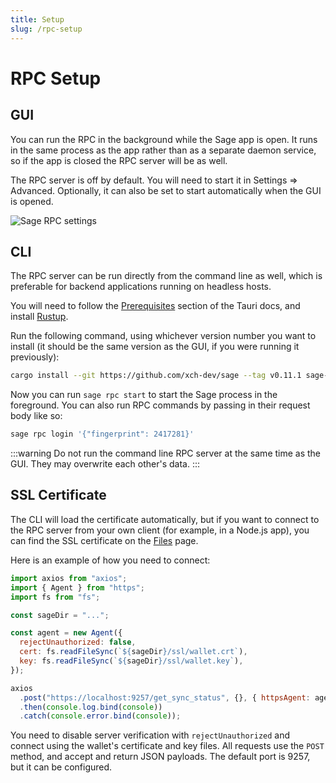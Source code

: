 ```yaml
---
title: Setup
slug: /rpc-setup
---
```


# RPC Setup

## GUI

You can run the RPC in the background while the Sage app is open. It runs in the same process as the app rather than as a separate daemon service, so if the app is closed the RPC server will be as well.

The RPC server is off by default. You will need to start it in Settings => Advanced. Optionally, it can also be set to start automatically when the GUI is opened.

![Sage RPC settings](/img/screenshots/rpc.png)

## CLI

The RPC server can be run directly from the command line as well, which is preferable for backend applications running on headless hosts.

You will need to follow the [Prerequisites](https://tauri.app/start/prerequisites/) section of the Tauri docs, and install [Rustup](https://rustup.rs/).

Run the following command, using whichever version number you want to install (it should be the same version as the GUI, if you were running it previously):

```bash
cargo install --git https://github.com/xch-dev/sage --tag v0.11.1 sage-cli
```

Now you can run `sage rpc start` to start the Sage process in the foreground. You can also run RPC commands by passing in their request body like so:

```bash
sage rpc login '{"fingerprint": 2417281}'
```

:::warning
Do not run the command line RPC server at the same time as the GUI. They may overwrite each other's data.
:::

## SSL Certificate

The CLI will load the certificate automatically, but if you want to connect to the RPC server from your own client (for example, in a Node.js app), you can find the SSL certificate on the [Files](/files) page.

Here is an example of how you need to connect:

```js
import axios from "axios";
import { Agent } from "https";
import fs from "fs";

const sageDir = "...";

const agent = new Agent({
  rejectUnauthorized: false,
  cert: fs.readFileSync(`${sageDir}/ssl/wallet.crt`),
  key: fs.readFileSync(`${sageDir}/ssl/wallet.key`),
});

axios
  .post("https://localhost:9257/get_sync_status", {}, { httpsAgent: agent })
  .then(console.log.bind(console))
  .catch(console.error.bind(console));
```

You need to disable server verification with `rejectUnauthorized` and connect using the wallet's certificate and key files. All requests use the `POST` method, and accept and return JSON payloads. The default port is 9257, but it can be configured.
